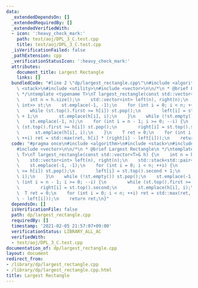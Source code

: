 ```yaml
---
data:
  _extendedDependsOn: []
  _extendedRequiredBy: []
  _extendedVerifiedWith:
  - icon: ':heavy_check_mark:'
    path: test/aoj/DPL_3_C.test.cpp
    title: test/aoj/DPL_3_C.test.cpp
  _isVerificationFailed: false
  _pathExtension: cpp
  _verificationStatusIcon: ':heavy_check_mark:'
  attributes:
    document_title: Largest Rectangle
    links: []
  bundledCode: "#line 2 \"dp/largest_rectangle.cpp\"\n#include <algorithm>\n#include\
    \ <stack>\n#include <utility>\n#include <vector>\n\n/*\n * @brief Largest Rectangle\n\
    \ */\ntemplate <typename T>\nT largest_rectangle(const std::vector<T>& h) {\n\
    \    int n = h.size();\n    std::vector<int> left(n), right(n);\n    std::stack<std::pair<T,\
    \ int>> st;\n    st.emplace(-1, -1);\n    for (int i = 0; i < n; ++i) {\n    \
    \    while (st.top().first >= h[i]) st.pop();\n        left[i] = st.top().second\
    \ + 1;\n        st.emplace(h[i], i);\n    }\n    while (!st.empty()) st.pop();\n\
    \    st.emplace(-1, n);\n    for (int i = n - 1; i >= 0; --i) {\n        while\
    \ (st.top().first >= h[i]) st.pop();\n        right[i] = st.top().second;\n  \
    \      st.emplace(h[i], i);\n    }\n    T ret = 0;\n    for (int i = 0; i < n;\
    \ ++i) ret = std::max(ret, h[i] * (right[i] - left[i]));\n    return ret;\n}\n"
  code: "#pragma once\n#include <algorithm>\n#include <stack>\n#include <utility>\n\
    #include <vector>\n\n/*\n * @brief Largest Rectangle\n */\ntemplate <typename\
    \ T>\nT largest_rectangle(const std::vector<T>& h) {\n    int n = h.size();\n\
    \    std::vector<int> left(n), right(n);\n    std::stack<std::pair<T, int>> st;\n\
    \    st.emplace(-1, -1);\n    for (int i = 0; i < n; ++i) {\n        while (st.top().first\
    \ >= h[i]) st.pop();\n        left[i] = st.top().second + 1;\n        st.emplace(h[i],\
    \ i);\n    }\n    while (!st.empty()) st.pop();\n    st.emplace(-1, n);\n    for\
    \ (int i = n - 1; i >= 0; --i) {\n        while (st.top().first >= h[i]) st.pop();\n\
    \        right[i] = st.top().second;\n        st.emplace(h[i], i);\n    }\n  \
    \  T ret = 0;\n    for (int i = 0; i < n; ++i) ret = std::max(ret, h[i] * (right[i]\
    \ - left[i]));\n    return ret;\n}"
  dependsOn: []
  isVerificationFile: false
  path: dp/largest_rectangle.cpp
  requiredBy: []
  timestamp: '2021-02-05 21:57:07+09:00'
  verificationStatus: LIBRARY_ALL_AC
  verifiedWith:
  - test/aoj/DPL_3_C.test.cpp
documentation_of: dp/largest_rectangle.cpp
layout: document
redirect_from:
- /library/dp/largest_rectangle.cpp
- /library/dp/largest_rectangle.cpp.html
title: Largest Rectangle
---
```


